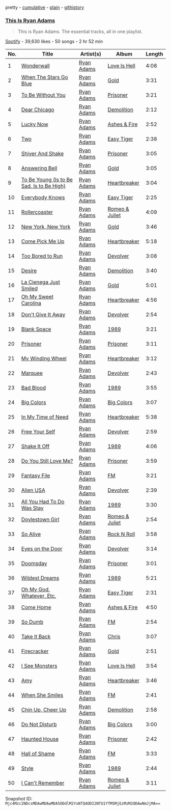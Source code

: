 pretty - [cumulative](/playlists/cumulative/37i9dQZF1DZ06evO1nTCV2.md) - [plain](/playlists/plain/37i9dQZF1DZ06evO1nTCV2) - [githistory](https://github.githistory.xyz/mackorone/spotify-playlist-archive/blob/main/playlists/plain/37i9dQZF1DZ06evO1nTCV2)

### [This Is Ryan Adams](https://open.spotify.com/playlist/37i9dQZF1DZ06evO1nTCV2)

> This is Ryan Adams\. The essential tracks, all in one playlist.

[Spotify](https://open.spotify.com/user/spotify) - 39,630 likes - 50 songs - 2 hr 52 min

| No. | Title | Artist(s) | Album | Length |
|---|---|---|---|---|
| 1 | [Wonderwall](https://open.spotify.com/track/4siFdX3QLfjtzg1HHgCPW7) | [Ryan Adams](https://open.spotify.com/artist/2qc41rNTtdLK0tV3mJn2Pm) | [Love Is Hell](https://open.spotify.com/album/7hUvCVVeWk0mXkqcl0Hhs2) | 4:08 |
| 2 | [When The Stars Go Blue](https://open.spotify.com/track/04rMpRstoJt3uvqyNGKczX) | [Ryan Adams](https://open.spotify.com/artist/2qc41rNTtdLK0tV3mJn2Pm) | [Gold](https://open.spotify.com/album/1tYlx93ShW1M8TiAVDJSKc) | 3:31 |
| 3 | [To Be Without You](https://open.spotify.com/track/3GfZdJBB1cAbjSEIj3kraY) | [Ryan Adams](https://open.spotify.com/artist/2qc41rNTtdLK0tV3mJn2Pm) | [Prisoner](https://open.spotify.com/album/4jldY4eFDSoZua0KBCp6KH) | 3:21 |
| 4 | [Dear Chicago](https://open.spotify.com/track/2J8P81JjKemQZczm1mfp3s) | [Ryan Adams](https://open.spotify.com/artist/2qc41rNTtdLK0tV3mJn2Pm) | [Demolition](https://open.spotify.com/album/748GLnbrpsibJyQ5HvxV8q) | 2:12 |
| 5 | [Lucky Now](https://open.spotify.com/track/1xLiOXTkAetjRqmPQwELn4) | [Ryan Adams](https://open.spotify.com/artist/2qc41rNTtdLK0tV3mJn2Pm) | [Ashes & Fire](https://open.spotify.com/album/6embeY4aFzhjb25UbR8RU6) | 2:52 |
| 6 | [Two](https://open.spotify.com/track/4Yg9sKLmvYuybzU9Ruiced) | [Ryan Adams](https://open.spotify.com/artist/2qc41rNTtdLK0tV3mJn2Pm) | [Easy Tiger](https://open.spotify.com/album/3ZlWIevUkfKkrjpYw5VdjE) | 2:38 |
| 7 | [Shiver And Shake](https://open.spotify.com/track/6TbOgR6jpuqkjAmgs4hdFL) | [Ryan Adams](https://open.spotify.com/artist/2qc41rNTtdLK0tV3mJn2Pm) | [Prisoner](https://open.spotify.com/album/4jldY4eFDSoZua0KBCp6KH) | 3:05 |
| 8 | [Answering Bell](https://open.spotify.com/track/0LXfdDKFrHSlRmOXJnhBar) | [Ryan Adams](https://open.spotify.com/artist/2qc41rNTtdLK0tV3mJn2Pm) | [Gold](https://open.spotify.com/album/1tYlx93ShW1M8TiAVDJSKc) | 3:05 |
| 9 | [To Be Young \(Is to Be Sad, Is to Be High\)](https://open.spotify.com/track/0aLk2Za7r0eGlLOepW2hzL) | [Ryan Adams](https://open.spotify.com/artist/2qc41rNTtdLK0tV3mJn2Pm) | [Heartbreaker](https://open.spotify.com/album/7hmZCaBzp6mVrelxW6Ckrn) | 3:04 |
| 10 | [Everybody Knows](https://open.spotify.com/track/68jGLpiDK7ZZ13RR8AEm1o) | [Ryan Adams](https://open.spotify.com/artist/2qc41rNTtdLK0tV3mJn2Pm) | [Easy Tiger](https://open.spotify.com/album/3ZlWIevUkfKkrjpYw5VdjE) | 2:25 |
| 11 | [Rollercoaster](https://open.spotify.com/track/2ysAcfGtUNg4PUOSom6yd5) | [Ryan Adams](https://open.spotify.com/artist/2qc41rNTtdLK0tV3mJn2Pm) | [Romeo & Juliet](https://open.spotify.com/album/18PHfu6JEvh0iRaTVOdsvw) | 4:09 |
| 12 | [New York, New York](https://open.spotify.com/track/4snBTILMGyRKErKygwoDkE) | [Ryan Adams](https://open.spotify.com/artist/2qc41rNTtdLK0tV3mJn2Pm) | [Gold](https://open.spotify.com/album/1tYlx93ShW1M8TiAVDJSKc) | 3:46 |
| 13 | [Come Pick Me Up](https://open.spotify.com/track/0lngUitwRDbvZ5yVO76dVN) | [Ryan Adams](https://open.spotify.com/artist/2qc41rNTtdLK0tV3mJn2Pm) | [Heartbreaker](https://open.spotify.com/album/7hmZCaBzp6mVrelxW6Ckrn) | 5:18 |
| 14 | [Too Bored to Run](https://open.spotify.com/track/0t3eB48w37aqTPB7aGhlia) | [Ryan Adams](https://open.spotify.com/artist/2qc41rNTtdLK0tV3mJn2Pm) | [Devolver](https://open.spotify.com/album/1C5CVsW4oyntbxWjsd1e1h) | 3:08 |
| 15 | [Desire](https://open.spotify.com/track/2cSReP67LziR3PeYQ8Ehm2) | [Ryan Adams](https://open.spotify.com/artist/2qc41rNTtdLK0tV3mJn2Pm) | [Demolition](https://open.spotify.com/album/748GLnbrpsibJyQ5HvxV8q) | 3:40 |
| 16 | [La Cienega Just Smiled](https://open.spotify.com/track/7M5muIJFufE3FaF1b6F8ho) | [Ryan Adams](https://open.spotify.com/artist/2qc41rNTtdLK0tV3mJn2Pm) | [Gold](https://open.spotify.com/album/7rIwXFX7SXc8FVBMUnRIvJ) | 5:01 |
| 17 | [Oh My Sweet Carolina](https://open.spotify.com/track/2Zcr8xMMZyNT5wMsj3SWmw) | [Ryan Adams](https://open.spotify.com/artist/2qc41rNTtdLK0tV3mJn2Pm) | [Heartbreaker](https://open.spotify.com/album/7hmZCaBzp6mVrelxW6Ckrn) | 4:56 |
| 18 | [Don't Give It Away](https://open.spotify.com/track/2WcIA4eZB8iiQqHdOaeRuW) | [Ryan Adams](https://open.spotify.com/artist/2qc41rNTtdLK0tV3mJn2Pm) | [Devolver](https://open.spotify.com/album/1C5CVsW4oyntbxWjsd1e1h) | 2:54 |
| 19 | [Blank Space](https://open.spotify.com/track/1JhAt4FmhLKj0Z5QpsadNa) | [Ryan Adams](https://open.spotify.com/artist/2qc41rNTtdLK0tV3mJn2Pm) | [1989](https://open.spotify.com/album/6WCWxMMBOvsAQl1SLUTMup) | 3:21 |
| 20 | [Prisoner](https://open.spotify.com/track/3namvPHEYY9nstuEAivJuE) | [Ryan Adams](https://open.spotify.com/artist/2qc41rNTtdLK0tV3mJn2Pm) | [Prisoner](https://open.spotify.com/album/4jldY4eFDSoZua0KBCp6KH) | 3:11 |
| 21 | [My Winding Wheel](https://open.spotify.com/track/2xogiMuoVDFDKpxgZpmPfQ) | [Ryan Adams](https://open.spotify.com/artist/2qc41rNTtdLK0tV3mJn2Pm) | [Heartbreaker](https://open.spotify.com/album/7hmZCaBzp6mVrelxW6Ckrn) | 3:12 |
| 22 | [Marquee](https://open.spotify.com/track/0HSooMsgR1e7L5YCT2huxO) | [Ryan Adams](https://open.spotify.com/artist/2qc41rNTtdLK0tV3mJn2Pm) | [Devolver](https://open.spotify.com/album/1C5CVsW4oyntbxWjsd1e1h) | 2:43 |
| 23 | [Bad Blood](https://open.spotify.com/track/0Pq0pa6k5m7D3mUG1nFQwi) | [Ryan Adams](https://open.spotify.com/artist/2qc41rNTtdLK0tV3mJn2Pm) | [1989](https://open.spotify.com/album/6WCWxMMBOvsAQl1SLUTMup) | 3:55 |
| 24 | [Big Colors](https://open.spotify.com/track/64QHj3KzbmnvZBGEuFV9IS) | [Ryan Adams](https://open.spotify.com/artist/2qc41rNTtdLK0tV3mJn2Pm) | [Big Colors](https://open.spotify.com/album/2eDMavEOxrN2oqSZZrfwMl) | 3:07 |
| 25 | [In My Time of Need](https://open.spotify.com/track/4JIGrn55PH4BNnoofFKnYc) | [Ryan Adams](https://open.spotify.com/artist/2qc41rNTtdLK0tV3mJn2Pm) | [Heartbreaker](https://open.spotify.com/album/7hmZCaBzp6mVrelxW6Ckrn) | 5:38 |
| 26 | [Free Your Self](https://open.spotify.com/track/13P1ibb6Q290L4Z5gq55Ec) | [Ryan Adams](https://open.spotify.com/artist/2qc41rNTtdLK0tV3mJn2Pm) | [Devolver](https://open.spotify.com/album/1C5CVsW4oyntbxWjsd1e1h) | 2:59 |
| 27 | [Shake It Off](https://open.spotify.com/track/7bH22jtBtUuWLZ7MGxHI69) | [Ryan Adams](https://open.spotify.com/artist/2qc41rNTtdLK0tV3mJn2Pm) | [1989](https://open.spotify.com/album/6WCWxMMBOvsAQl1SLUTMup) | 4:06 |
| 28 | [Do You Still Love Me?](https://open.spotify.com/track/0iHR4R5G3eMY595B4IvXfA) | [Ryan Adams](https://open.spotify.com/artist/2qc41rNTtdLK0tV3mJn2Pm) | [Prisoner](https://open.spotify.com/album/4jldY4eFDSoZua0KBCp6KH) | 3:59 |
| 29 | [Fantasy File](https://open.spotify.com/track/1tDM7TUApY5zJh5FBvxryc) | [Ryan Adams](https://open.spotify.com/artist/2qc41rNTtdLK0tV3mJn2Pm) | [FM](https://open.spotify.com/album/7rNMFgROobX4kniUvoqQrI) | 3:21 |
| 30 | [Alien USA](https://open.spotify.com/track/1LjsfbacoQ73oRJ24YxiBh) | [Ryan Adams](https://open.spotify.com/artist/2qc41rNTtdLK0tV3mJn2Pm) | [Devolver](https://open.spotify.com/album/1C5CVsW4oyntbxWjsd1e1h) | 2:39 |
| 31 | [All You Had To Do Was Stay](https://open.spotify.com/track/7Jw1V7CzU9xvVSEONbHOD3) | [Ryan Adams](https://open.spotify.com/artist/2qc41rNTtdLK0tV3mJn2Pm) | [1989](https://open.spotify.com/album/0MVK1j7wrUkBZ09ZuMURJA) | 3:30 |
| 32 | [Doylestown Girl](https://open.spotify.com/track/6oRkeHUGlFoxcFLTpnsINh) | [Ryan Adams](https://open.spotify.com/artist/2qc41rNTtdLK0tV3mJn2Pm) | [Romeo & Juliet](https://open.spotify.com/album/18PHfu6JEvh0iRaTVOdsvw) | 2:54 |
| 33 | [So Alive](https://open.spotify.com/track/1VczhujvY0bkcf7jE2RbFE) | [Ryan Adams](https://open.spotify.com/artist/2qc41rNTtdLK0tV3mJn2Pm) | [Rock N Roll](https://open.spotify.com/album/3wPNe9aWZjMVr1UULcPuSX) | 3:58 |
| 34 | [Eyes on the Door](https://open.spotify.com/track/2OWsyTqwcpdqcjlPN838pR) | [Ryan Adams](https://open.spotify.com/artist/2qc41rNTtdLK0tV3mJn2Pm) | [Devolver](https://open.spotify.com/album/1C5CVsW4oyntbxWjsd1e1h) | 3:14 |
| 35 | [Doomsday](https://open.spotify.com/track/70PPbwGrPBpQ1hRBuuSirh) | [Ryan Adams](https://open.spotify.com/artist/2qc41rNTtdLK0tV3mJn2Pm) | [Prisoner](https://open.spotify.com/album/4jldY4eFDSoZua0KBCp6KH) | 3:01 |
| 36 | [Wildest Dreams](https://open.spotify.com/track/6cX3XiNsgTUAqzdworhRUt) | [Ryan Adams](https://open.spotify.com/artist/2qc41rNTtdLK0tV3mJn2Pm) | [1989](https://open.spotify.com/album/0MVK1j7wrUkBZ09ZuMURJA) | 5:21 |
| 37 | [Oh My God, Whatever, Etc.](https://open.spotify.com/track/3o68rZVgCzV5ln4ug2RpUc) | [Ryan Adams](https://open.spotify.com/artist/2qc41rNTtdLK0tV3mJn2Pm) | [Easy Tiger](https://open.spotify.com/album/3ZlWIevUkfKkrjpYw5VdjE) | 2:31 |
| 38 | [Come Home](https://open.spotify.com/track/1c7QlGCnOxQY0ToOezw9zS) | [Ryan Adams](https://open.spotify.com/artist/2qc41rNTtdLK0tV3mJn2Pm) | [Ashes & Fire](https://open.spotify.com/album/1w2aDtXIq2HjpZQOt8JaRa) | 4:50 |
| 39 | [So Dumb](https://open.spotify.com/track/0m5ISodD9A6WI7Wjtpf595) | [Ryan Adams](https://open.spotify.com/artist/2qc41rNTtdLK0tV3mJn2Pm) | [FM](https://open.spotify.com/album/7rNMFgROobX4kniUvoqQrI) | 2:54 |
| 40 | [Take It Back](https://open.spotify.com/track/2t9Jfb0QjeUdJcNpzwCVdT) | [Ryan Adams](https://open.spotify.com/artist/2qc41rNTtdLK0tV3mJn2Pm) | [Chris](https://open.spotify.com/album/1MMiRTfDofw1aZpg91ls5X) | 3:07 |
| 41 | [Firecracker](https://open.spotify.com/track/27FB2JgWXsWWwU5FKHaS4m) | [Ryan Adams](https://open.spotify.com/artist/2qc41rNTtdLK0tV3mJn2Pm) | [Gold](https://open.spotify.com/album/1tYlx93ShW1M8TiAVDJSKc) | 2:51 |
| 42 | [I See Monsters](https://open.spotify.com/track/7yo0FaDvZ7hx6F8UK324hH) | [Ryan Adams](https://open.spotify.com/artist/2qc41rNTtdLK0tV3mJn2Pm) | [Love Is Hell](https://open.spotify.com/album/7hUvCVVeWk0mXkqcl0Hhs2) | 3:54 |
| 43 | [Amy](https://open.spotify.com/track/7qzqcfLHBAUherRXgW4Ul7) | [Ryan Adams](https://open.spotify.com/artist/2qc41rNTtdLK0tV3mJn2Pm) | [Heartbreaker](https://open.spotify.com/album/7hmZCaBzp6mVrelxW6Ckrn) | 3:46 |
| 44 | [When She Smiles](https://open.spotify.com/track/5FH7xahRUc3FmbEWkED0BR) | [Ryan Adams](https://open.spotify.com/artist/2qc41rNTtdLK0tV3mJn2Pm) | [FM](https://open.spotify.com/album/7rNMFgROobX4kniUvoqQrI) | 2:41 |
| 45 | [Chin Up, Cheer Up](https://open.spotify.com/track/4SBUErshKs7VyfKtXdmcTz) | [Ryan Adams](https://open.spotify.com/artist/2qc41rNTtdLK0tV3mJn2Pm) | [Demolition](https://open.spotify.com/album/748GLnbrpsibJyQ5HvxV8q) | 2:58 |
| 46 | [Do Not Disturb](https://open.spotify.com/track/5a8eKLK3XvwrkgRXpchNAW) | [Ryan Adams](https://open.spotify.com/artist/2qc41rNTtdLK0tV3mJn2Pm) | [Big Colors](https://open.spotify.com/album/2eDMavEOxrN2oqSZZrfwMl) | 3:00 |
| 47 | [Haunted House](https://open.spotify.com/track/60gqIHYxfFNfAF2ljsx2xq) | [Ryan Adams](https://open.spotify.com/artist/2qc41rNTtdLK0tV3mJn2Pm) | [Prisoner](https://open.spotify.com/album/4jldY4eFDSoZua0KBCp6KH) | 2:42 |
| 48 | [Hall of Shame](https://open.spotify.com/track/3jwnNTEjlyg6z1ctcxYWsV) | [Ryan Adams](https://open.spotify.com/artist/2qc41rNTtdLK0tV3mJn2Pm) | [FM](https://open.spotify.com/album/7rNMFgROobX4kniUvoqQrI) | 3:33 |
| 49 | [Style](https://open.spotify.com/track/4HRcQ151h3D8lZFvDMgObi) | [Ryan Adams](https://open.spotify.com/artist/2qc41rNTtdLK0tV3mJn2Pm) | [1989](https://open.spotify.com/album/0MVK1j7wrUkBZ09ZuMURJA) | 2:44 |
| 50 | [I Can't Remember](https://open.spotify.com/track/23gqNeMwhNIDeO7ZJhe7ab) | [Ryan Adams](https://open.spotify.com/artist/2qc41rNTtdLK0tV3mJn2Pm) | [Romeo & Juliet](https://open.spotify.com/album/18PHfu6JEvh0iRaTVOdsvw) | 3:11 |

Snapshot ID: `Mjc4Mzc2NDcsMDAwMDAwMDA5ODdlM2YxNTQ4ODI2NTU1YTM5MjEzMzM2ODAwNmJjMA==`
